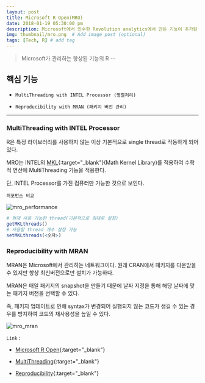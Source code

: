 ```yaml
---
layout: post
title: Microsoft R Open(MRO)
date: 2018-01-19 05:30:00 pm
description: Microsoft에서 인수한 Revolution analytics에서 만든 기능이 추가된 R # Add post description (optional)
img: thumbnail/mro.png  # Add image post (optional)
tags: [Tech, R] # add tag
---
```


> Microsoft가 관리하는 향상된 기능의 R -- 

## 핵심 기능

* `MultiThreading with INTEL Processor (병렬처리)`

* `Reproducibility with MRAN (패키지 버전 관리)`

***

### MultiThreading with INTEL Processor

R은 특정 라이브러리를 사용하지 않는 이상 기본적으로 single thread로 작동하게 되어 있다.

MRO는 INTEL의 [MKL](https://software.intel.com/en-us/mkl){:target="_blank"}(Math Kernel Library)를 적용하여 수학적 연산에 MultiThreading 기능을 적용한다.

단, INTEL Processor를 가진 컴퓨터만 가능한 것으로 보인다.

`퍼포먼스 비교`

![mro_performance]({{site.baseurl}}/assets/img/r/mro_1.png)

``` r
# 현재 사용 가능한 thread(기본적으로 최대로 설정)
getMKLthreads()
# 사용할 thread 개수 설정 가능
setMKLthreads(<숫자>)
```

### Reproducibility with MRAN

MRAN은 Microsoft에서 관리하는 네트워크이다. 원래 CRAN에서 패키지를 다운받을 수 있지만 항상 최신버전으로만 설치가 가능하다.

MRAN은 매일 패키지의 snapshot을 만들기 때문에 날짜 지정을 통해 해당 날짜에 맞는 패키지 버전을 선택할 수 있다. 

즉, 패키지 업데이트로 인해 syntax가 변경되어 실행되지 않는 코드가 생길 수 있는 경우를 방지하여 코드의 재사용성을 높일 수 있다.

![mro_mran]({{site.baseurl}}/assets/img/r/mro_2.png)


`Link` : 

* [Microsoft R Open](https://mran.microsoft.com/){:target="_blank"}

* [MultiThreading](https://mran.microsoft.com/documents/rro/multithread){:target="_blank"}

* [Reproducibility](https://mran.microsoft.com/documents/rro/reproducibility){:target="_blank"}
